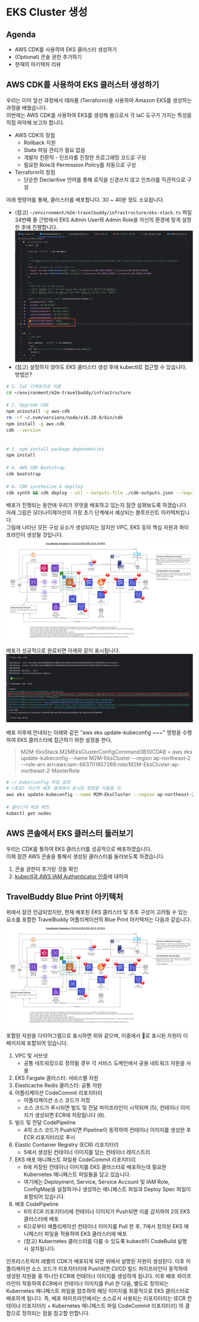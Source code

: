 # EKS Cluster 생성

## Agenda

- AWS CDK를 사용하여 EKS 클러스터 생성하기
- (Optional) 콘솔 권한 추가하기
- 현재의 아키텍처 리뷰

## AWS CDK를 사용하여 EKS 클러스터 생성하기
우리는 이미 앞선 과정에서 테라폼 (Terraform)을 사용하여 Amazon EKS를 생성하는 과정을 배웠습니다.<br>
이번에는 AWS CDK를 사용하여 EKS를 생성해 봄으로서 각 IaC 도구가 가지는 특성을 직접 파악해 보고자 합니다.<br>
- AWS CDK의 장점 
  - Rollback 지원
  - State 파일 관리가 필요 없음
  - 개발자 친환적 - 인프라를 진정한 프로그래밍 코드로 구성
  - 필요한 Role과 Permission Policy를 자동으로 구성
- Terraform의 장점
  - 단순한 Declaritive 언어를 통해 로직을 신경쓰지 않고 인프라를 직관적으로 구성

아래 명령어를 통해, 클러스터를 배포합니다. 30 ~ 40분 정도 소요됩니다.<br>

- (참고) ```~/environment/m2m-travelbuddy/infrastructure/eks-stack.ts``` 파일 34번째 줄 근방에서 EKS Admin User와 Admin Role을 자신의 환경에 맞게 설정한 후에 진행합니다.
    ![EKS Admin User and Role](./assets/cdk-eks-admin-user-and-role.png)
- (참고) 설정하지 않아도 EKS 클러스터 생성 후에 kubectl로 접근할 수 있습니다. 방법은?

```bash
# 1. IaC 디렉토리로 이동
cd ~/environment/m2m-travelbuddy/infrastructure

# 2. Upgrade CDK
npm uninstall -g aws-cdk
rm -rf ~/.nvm/versions/node/v16.20.0/bin/cdk
npm install -g aws-cdk
cdk --version


# 3. npm install package dependencies
npm install

# 4. AWS CDK Bootstrap
cdk bootstrap

# 4. CDK synthesize & deplloy
cdk synth && cdk deploy --all --outputs-file ./cdk-outputs.json --require-approval=never
```

배포가 진행되는 동안에 우리가 무엇을 배포하고 있는지 잠깐 살펴보도록 하겠습니다.<br>
아래 그림은 모더나이제이션의 가장 초기 단계에서 예상되는 블루프린트 아키텍처입니다.<br>
그림에 나타난 모든 구성 요소가 생성되지는 않지만 VPC, EKS 등의 핵심 자원과 파이프라인이 생성될 것입니다.<br>
![블루피른트 아키텍처](./assets/M2M-Replatform-Architecture.png)

배포가 성공적으로 완료되면 아래와 같이 표시됩니다.<br>
![EKS Cluster Deployed](./assets/eks-cluster-deployed-with-cdk.png)

배포 이후에 안내되는 아래와 같은 "aws eks update-kubeconfig ~~~" 명령을 수행하여 EKS 클러스터에 접근하기 위한 설정을 한다.
> M2M-EksStack.M2MEksClusterConfigCommand3B10CDA8 = aws eks update-kubeconfig --name M2M-EksCluster --region ap-northeast-2 --role-arn arn:aws:iam::663701857288:role/M2M-EksCluster-ap-northeast-2-MasterRole

```bash
# ~/.kube/config 파일 설정
# (중요) 자신의 배포 결과에서 표시된 명령을 사용할 것.
aws eks update-kubeconfig --name M2M-EksCluster --region ap-northeast-2 --role-arn arn:aws:iam::663701857288:role/M2M-EksCluster-ap-northeast-2-MasterRole

# 클러스터 배포 확인
kubectl get nodes
```

## AWS 콘솔에서 EKS 클러스터 둘러보기
우리는 CDK를 통하여 EKS 클러스터를 성공적으로 배포하였습니다.<br>
이제 잠깐 AWS 콘솔을 통해서 생성된 클러스터를 둘러보도록 하겠습니다.

1. 콘솔 권한이 추가된 것을 확인
2. [kubectl과 AWS IAM Authenticator 인증](https://ssup2.github.io/theory_analysis/AWS_EKS_%EC%9D%B8%EC%A6%9D/)에 대하여


## TravelBuddy Blue Print 아키텍처
위에서 잠깐 언급되었지만, 현재 배포된 EKS 클러스터 및 추후 구성이 고려될 수 있는 요소를 포함한 TravelBuddy 어플리케이션의 Blue Print 아키텍처는 다음과 같습니다.
![TravelBuddy Blue Print Architecture](./assets/M2M-Replatform-Architecture.png)

포함된 자원을 다이어그램으로 표시하면 위와 같으며, 이중에서 🔴로 표시된 자원이 이 패키지에 포함되어 있습니다.
1.	VPC 및 서브넷
      * 공통 네트워킹으로 정의될 경우 각 서비스 도메인에서 공용 네트워크 자원을 사용
2.	EKS Fargate 클러스터: 서비스별 자원
3.	Elasticache Redis 클러스터: 공통 자원
4.	어플리케이션 CodeCommit 리포지터리 
      * 어플리케이션 소스 코드가 저장
      * 소스 코드가 푸시되면 빌드 및 전달 파이프라인이 시작되며 (5), 컨테이너 이미지가 생성되면 ECR에 저장됩니다 (6).
5.	빌드 및 전달 CodePipeline
       * 4의 소스 코드가 Push되면 Pipeline이 동작하여 컨테이너 이미지를 생성한 후 ECR 리포지터리로 푸시
6.	Elastic Container Registry (ECR) 리포지터리
       * 5에서 생성된 컨테이너 이미지를 담는 컨테이너 레지스트리
7.	EKS 배포 매니페스트 파일용 CodeCommit 리포지터리
       * 6에 저장된 컨테이너 이미지를 EKS 클러스터로 배포하는데 필요한 Kubernetes 매니페스트 파일들을 담고 있습니다.
       * 여기에는 Deployment, Service, Service Account 및 IAM Role, ConfigMap을 설정하거나 생성하는 매니페스트 파일과 Deploy Spec 파일이 포함되어 있습니다.
8.	배포 CodePipeline
       * 6의 ECR 리포지터리에 컨테이너 이미지가 Push되면 이를 감지하여 2의 EKS 클러스터에 배포
       * 6으로부터 애플리케이션 컨테이너 이미지를 Pull 한 후, 7에서 정의된 EKS 매니페스터 파일을 적용하여 EKS 클러스터에 배포
       * (참고) Kubernetes 클러스터를 다룰 수 있도록 kubectl이 CodeBuild 실행 시 설치됩니다.
      
인프라스트럭처 레벨의 CDK가 배포되게 되면 위에서 설명된 자원이 생성된다. 이후 어플리케이션 소스 코드가 리포지터리에 Push되면 CI/CD 빌드 파이프라인이 동작하여 생성된 자원들 중 하나인 ECR에 컨테이너 이미지를 생성하게 됩니다. 이후 배포 파이프라인이 작동하여 ECR에서 컨테이너 이미지를 Pull 한 다음, 별도로 정의되는 Kubernetes 매니페스트 파일을 참조하여 해당 이미지를 최종적으로 EKS 클러스터로 배포하게 됩니다. 즉, 배포 파이프라인에서는 소스로서 사용되는 리포지터리는 (ECR 컨테이너 리포지터리 + Kubernetes 매니페스트 파일 CodeCommit 리포지터리) 의 결합으로 정의되는 점을 참고할 만합니다.


